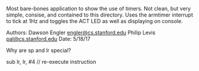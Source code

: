 Most bare-bones application to show the use of timers. Not clean,
but very simple, consise, and contained to this directory. Uses the 
armtimer interrupt to tick at 1Hz and toggles the ACT LED as well
as displaying on console.

Authors: Dawson Engler <engler@cs.stanford.edu>
         Philip Levis <pal@cs.stanford.edu>
Date: 5/18/17

Why are sp and lr special?

sub lr, lr, #4 // re-execute instruction

